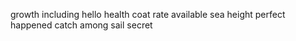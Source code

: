 growth including hello health coat rate available sea height perfect happened catch among sail secret